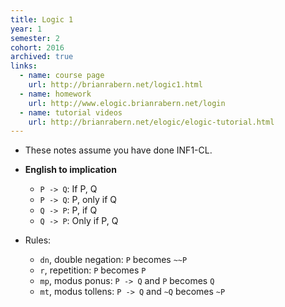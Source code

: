 ```yaml
---
title: Logic 1
year: 1
semester: 2
cohort: 2016
archived: true
links:
  - name: course page
    url: http://brianrabern.net/logic1.html
  - name: homework
    url: http://www.elogic.brianrabern.net/login
  - name: tutorial videos
    url: http://brianrabern.net/elogic/elogic-tutorial.html
---
```


- These notes assume you have done INF1-CL.
- **English to implication**
  - `P -> Q`: If P, Q
  - `P -> Q`: P, only if Q
  - `Q -> P`: P, if Q
  - `Q -> P`: Only if P, Q

- Rules:
  - `dn`, double negation: `P` becomes `~~P`
  - `r`, repetition: `P` becomes `P`
  - `mp`, modus ponus: `P -> Q` and `P` becomes `Q`
  - `mt`, modus tollens: `P -> Q` and `~Q` becomes `~P` 
